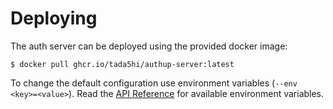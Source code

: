 # Deploying

The auth server can be deployed using the provided docker image:

```shell
$ docker pull ghcr.io/tada5hi/authup-server:latest
```

To change the default configuration use environment variables (`--env <key>=<value>`).
Read the [API Reference](../server-core/index.md) for available environment variables.


